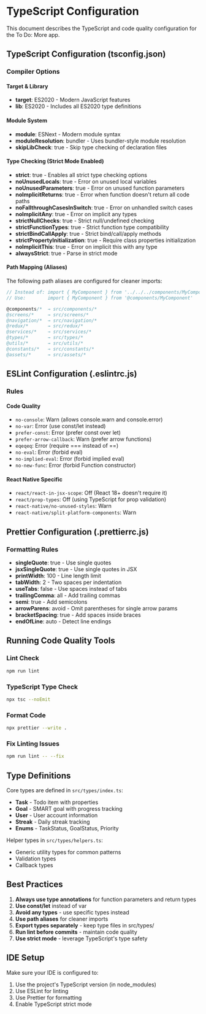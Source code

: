 # TypeScript Configuration

This document describes the TypeScript and code quality configuration for the To Do: More app.

## TypeScript Configuration (tsconfig.json)

### Compiler Options

#### Target & Library
- **target**: ES2020 - Modern JavaScript features
- **lib**: ES2020 - Includes all ES2020 type definitions

#### Module System
- **module**: ESNext - Modern module syntax
- **moduleResolution**: bundler - Uses bundler-style module resolution
- **skipLibCheck**: true - Skip type checking of declaration files

#### Type Checking (Strict Mode Enabled)
- **strict**: true - Enables all strict type checking options
- **noUnusedLocals**: true - Error on unused local variables
- **noUnusedParameters**: true - Error on unused function parameters
- **noImplicitReturns**: true - Error when function doesn't return all code paths
- **noFallthroughCasesInSwitch**: true - Error on unhandled switch cases
- **noImplicitAny**: true - Error on implicit any types
- **strictNullChecks**: true - Strict null/undefined checking
- **strictFunctionTypes**: true - Strict function type compatibility
- **strictBindCallApply**: true - Strict bind/call/apply methods
- **strictPropertyInitialization**: true - Require class properties initialization
- **noImplicitThis**: true - Error on implicit this with any type
- **alwaysStrict**: true - Parse in strict mode

#### Path Mapping (Aliases)
The following path aliases are configured for cleaner imports:

```typescript
// Instead of: import { MyComponent } from '../../../components/MyComponent'
// Use:        import { MyComponent } from '@components/MyComponent'

@components/*  → src/components/*
@screens/*     → src/screens/*
@navigation/*  → src/navigation/*
@redux/*       → src/redux/*
@services/*    → src/services/*
@types/*       → src/types/*
@utils/*       → src/utils/*
@constants/*   → src/constants/*
@assets/*      → src/assets/*
```

## ESLint Configuration (.eslintrc.js)

### Rules

#### Code Quality
- `no-console`: Warn (allows console.warn and console.error)
- `no-var`: Error (use const/let instead)
- `prefer-const`: Error (prefer const over let)
- `prefer-arrow-callback`: Warn (prefer arrow functions)
- `eqeqeq`: Error (require === instead of ==)
- `no-eval`: Error (forbid eval)
- `no-implied-eval`: Error (forbid implied eval)
- `no-new-func`: Error (forbid Function constructor)

#### React Native Specific
- `react/react-in-jsx-scope`: Off (React 18+ doesn't require it)
- `react/prop-types`: Off (using TypeScript for prop validation)
- `react-native/no-unused-styles`: Warn
- `react-native/split-platform-components`: Warn

## Prettier Configuration (.prettierrc.js)

### Formatting Rules
- **singleQuote**: true - Use single quotes
- **jsxSingleQuote**: true - Use single quotes in JSX
- **printWidth**: 100 - Line length limit
- **tabWidth**: 2 - Two spaces per indentation
- **useTabs**: false - Use spaces instead of tabs
- **trailingComma**: all - Add trailing commas
- **semi**: true - Add semicolons
- **arrowParens**: avoid - Omit parentheses for single arrow params
- **bracketSpacing**: true - Add spaces inside braces
- **endOfLine**: auto - Detect line endings

## Running Code Quality Tools

### Lint Check
```bash
npm run lint
```

### TypeScript Type Check
```bash
npx tsc --noEmit
```

### Format Code
```bash
npx prettier --write .
```

### Fix Linting Issues
```bash
npm run lint -- --fix
```

## Type Definitions

Core types are defined in `src/types/index.ts`:

- **Task** - Todo item with properties
- **Goal** - SMART goal with progress tracking
- **User** - User account information
- **Streak** - Daily streak tracking
- **Enums** - TaskStatus, GoalStatus, Priority

Helper types in `src/types/helpers.ts`:
- Generic utility types for common patterns
- Validation types
- Callback types

## Best Practices

1. **Always use type annotations** for function parameters and return types
2. **Use const/let** instead of var
3. **Avoid any types** - use specific types instead
4. **Use path aliases** for cleaner imports
5. **Export types separately** - keep type files in src/types/
6. **Run lint before commits** - maintain code quality
7. **Use strict mode** - leverage TypeScript's type safety

## IDE Setup

Make sure your IDE is configured to:
1. Use the project's TypeScript version (in node_modules)
2. Use ESLint for linting
3. Use Prettier for formatting
4. Enable TypeScript strict mode

